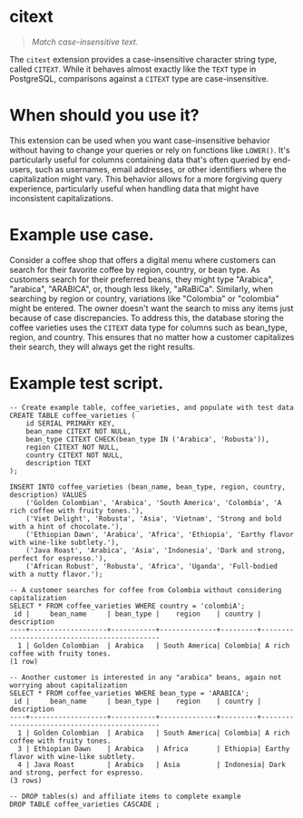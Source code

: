 # citext

> *Match case-insensitive text.*

The `citext` extension provides a case-insensitive character string type, called `CITEXT`. While it behaves almost exactly like the `TEXT` type in PostgreSQL, comparisons against a `CITEXT` type are case-insensitive.

# When should you use it?

This extension can be used when you want case-insensitive behavior without having to change your queries or rely on functions like `LOWER()`. It's particularly useful for columns containing data that's often queried by end-users, such as usernames, email addresses, or other identifiers where the capitalization might vary.  This behavior allows for a more forgiving query experience, particularly useful when handling data that might have inconsistent capitalizations.

# Example use case.

Consider a coffee shop that offers a digital menu where customers can search for their favorite coffee by region, country, or bean type. As customers search for their preferred beans, they might type "Arabica", "arabica", "ARABICA", or, though less likely, "aRaBiCa". Similarly, when searching by region or country, variations like "Colombia" or "colombia" might be entered. The owner doesn't want the search to miss any items just because of case discrepancies. To address this, the database storing the coffee varieties uses the `CITEXT` data type for columns such as bean_type, region, and country. This ensures that no matter how a customer capitalizes their search, they will always get the right results.

# Example test script.

```
-- Create example table, coffee_varieties, and populate with test data
CREATE TABLE coffee_varieties (
    id SERIAL PRIMARY KEY,
    bean_name CITEXT NOT NULL,
    bean_type CITEXT CHECK(bean_type IN ('Arabica', 'Robusta')),
    region CITEXT NOT NULL,
    country CITEXT NOT NULL,
    description TEXT
);

INSERT INTO coffee_varieties (bean_name, bean_type, region, country, description) VALUES
    ('Golden Colombian', 'Arabica', 'South America', 'Colombia', 'A rich coffee with fruity tones.'),
    ('Viet Delight', 'Robusta', 'Asia', 'Vietnam', 'Strong and bold with a hint of chocolate.'),
    ('Ethiopian Dawn', 'Arabica', 'Africa', 'Ethiopia', 'Earthy flavor with wine-like subtlety.'),
    ('Java Roast', 'Arabica', 'Asia', 'Indonesia', 'Dark and strong, perfect for espresso.'),
    ('African Robust', 'Robusta', 'Africa', 'Uganda', 'Full-bodied with a nutty flavor.');

-- A customer searches for coffee from Colombia without considering capitalization
SELECT * FROM coffee_varieties WHERE country = 'colombiA';
 id |     bean_name     | bean_type |    region    | country |                 description                 
----+-------------------+-----------+--------------+---------+---------------------------------------------
  1 | Golden Colombian  | Arabica   | South America| Colombia| A rich coffee with fruity tones.
(1 row)

-- Another customer is interested in any "arabica" beans, again not worrying about capitalization
SELECT * FROM coffee_varieties WHERE bean_type = 'ARABICA';
 id |     bean_name     | bean_type |    region    | country |                 description                 
----+-------------------+-----------+--------------+---------+---------------------------------------------
  1 | Golden Colombian  | Arabica   | South America| Colombia| A rich coffee with fruity tones.
  3 | Ethiopian Dawn    | Arabica   | Africa       | Ethiopia| Earthy flavor with wine-like subtlety.
  4 | Java Roast        | Arabica   | Asia         | Indonesia| Dark and strong, perfect for espresso.
(3 rows)

-- DROP tables(s) and affiliate items to complete example
DROP TABLE coffee_varieties CASCADE ;
```
